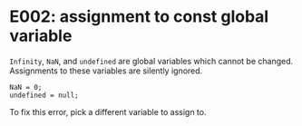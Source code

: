 # E002: assignment to const global variable

`Infinity`, `NaN`, and `undefined` are global variables which cannot be changed.
Assignments to these variables are silently ignored.

    NaN = 0;
    undefined = null;

To fix this error, pick a different variable to assign to.
